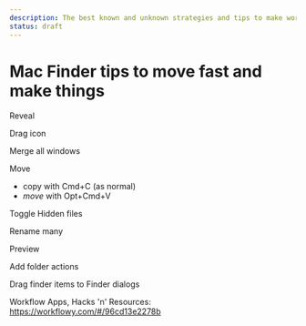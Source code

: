 ```yaml
---
description: The best known and unknown strategies and tips to make working with the Mac Finder less of a pain
status: draft
---
```


# Mac Finder tips to move fast and make things

Reveal

Drag icon

Merge all windows

Move

- copy with Cmd+C (as normal)
- *move* with Opt+Cmd+V

Toggle Hidden files

Rename many

Preview

Add folder actions

Drag finder items to Finder dialogs

Workflow Apps, Hacks 'n' Resources: https://workflowy.com/#/96cd13e2278b
